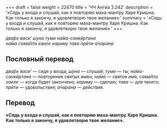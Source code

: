 +++
draft = false
weight = 22470
title = 'ЧЧ Антйа 3.242'
description = '«Сядь у входа и слушай, как я повторяю маха-мантру Харе Кришна. Как только я закончу, я удовлетворю твое желание».'
summary = '«Сядь у входа и слушай, как я повторяю маха-мантру Харе Кришна. Как только я закончу, я удовлетворю твое желание».'
+++

_два̄ре васи’ ш́уна туми на̄ма-сан̇кӣртана  
на̄ма сама̄пта хаиле кариму тава прӣти-а̄чаран̣а_

## Пословный перевод

_два̄ре_ _васи’_ — сидя у входа; _ш́уна_ — слушай; _туми_ — ты; _на̄ма_\-_сан̇кӣртана_ — повторение святых имен; _на̄ма_ — святое имя; _сама̄пта_ _хаиле_ — когда будет закончено; _кариму_ — сделаю; _тава_ — для твоего; _прӣти_ — удовольствия; _а̄чаран̣а_ — действия.

## Перевод

**«Сядь у входа и слушай, как я повторяю маха-мантру Харе Кришна. Как только я закончу, я удовлетворю твое желание».**
